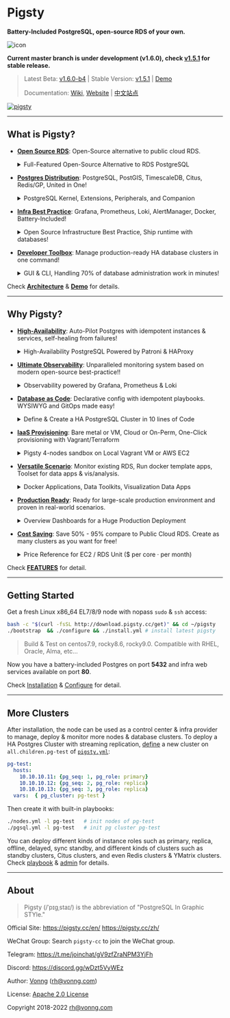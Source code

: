 # Pigsty

**Battery-Included PostgreSQL, open-source RDS of your own.**

![icon](https://user-images.githubusercontent.com/8587410/198861991-cd169e71-9d62-42ca-a3e0-db945d5751d9.svg)

**Current master branch is under development (v1.6.0), check [v1.5.1](https://github.com/Vonng/pigsty/tree/v1.5.1) for stable release.**

> Latest Beta: [v1.6.0-b4](https://github.com/Vonng/pigsty/releases/tag/v1.6.0-b4) | Stable Version: [v1.5.1](https://github.com/Vonng/pigsty/releases/tag/v1.5.1)  |  [Demo](http://demo.pigsty.cc)
>
> Documentation:  [Wiki](https://github.com/Vonng/pigsty/wiki), [Website](https://pigsty.cc/en/) | [中文站点](https://pigsty.cc/zh/)


[![pigsty](https://user-images.githubusercontent.com/8587410/198840611-744709cb-cf25-4dff-a91d-c593347076a8.jpg)](https://pigsty.cc/en/)



--------

## What is Pigsty?


* [**Open Source RDS**](#): Open-Source alternative to public cloud RDS.
  <details><summary>Full-Featured Open-Source Alternative to RDS PostgreSQL</summary>

  ![RDS](https://user-images.githubusercontent.com/8587410/198838843-3b9c4c42-849b-48d3-9a13-25da10c33a86.gif)

  > If you can have a better RDS service with the price of EC2, Why use RDS at all?
  </details>
* [**Postgres Distribution**](#): PostgreSQL, PostGIS, TimescaleDB, Citus, Redis/GP, United in One!
  <details><summary>PostgreSQL Kernel, Extensions, Peripherals, and Companion</summary>

  ![DISTRO](https://user-images.githubusercontent.com/8587410/198838835-f9df4737-f109-4e5b-b5a0-f54aa1b33c5a.gif)

  > PostGIS, TimescaleDB, Citus, and hundreds of extensions!
  </details>

* [**Infra Best Practice**](#): Grafana, Prometheus, Loki, AlertManager, Docker, Battery-Included!
  <details><summary>Open Source Infrastructure Best Practice, Ship runtime with databases!</summary>

  ![ARCH](https://user-images.githubusercontent.com/8587410/198838831-d0f263cb-da99-46db-a33e-01e7a9c6e061.gif)

  > If you can have a better RDS service with the price of EC2, Why use RDS at all?
  </details>

* [**Developer Toolbox**](#): Manage production-ready HA database clusters in one command!
  <details><summary>GUI & CLI, Handling 70% of database administration work in minutes!</summary>

  ![INTERFACE](https://user-images.githubusercontent.com/8587410/198838840-898dbe75-8af7-4b87-9d18-02abc33f36eb.gif)

  > Define clusters in a declarative manner and materialize them with idempotent playbooks
  </details>

Check [**Architecture**](https://github.com/Vonng/pigsty/wiki/Architecture) & [**Demo**](http://demo.pigsty.cc) for details.




--------

## Why Pigsty?


* [**High-Availability**](#): Auto-Pilot Postgres with idempotent instances & services, self-healing from failures!
  <details><summary>High-Availability PostgreSQL Powered by Patroni & HAProxy</summary>

  ![HA](https://user-images.githubusercontent.com/8587410/198838836-433331a4-0df1-4588-944c-625c34430f2f.svg)

  > Self-healing on hardware failures: Failover impact on primary < 30s, Switchover impact < 1s
  </details>

* [**Ultimate Observability**](#): Unparalleled monitoring system based on modern open-source best-practice!!
  <details><summary>Observability powered by Grafana, Prometheus & Loki</summary>

  ![DASHBOARD](https://user-images.githubusercontent.com/8587410/198838834-1bd30b7e-47c9-4e35-90cb-5a75a2e6f6c6.jpg)

  > 3K+ metrics on 30+ dashboards, Check [http://demo.pigsty.cc](http://demo.pigsty.cc) for a live demo!

  </details>

* [**Database as Code**](#): Declarative config with idempotent playbooks. WYSIWYG and GitOps made easy!
  <details><summary>Define & Create a HA PostgreSQL Cluster in 10 lines of Code</summary>

  ![IAC](https://user-images.githubusercontent.com/8587410/198838838-91c3d193-f600-422c-b504-b9bbec076802.gif)

  > Create a 3-node HA PostgreSQL with 10 lines of config and one command!

  </details>

* [**IaaS Provisioning**](#): Bare metal or VM, Cloud or On-Perm, One-Click provisioning with Vagrant/Terraform

  <details><summary>Pigsty 4-nodes sandbox on Local Vagrant VM or AWS EC2</summary>

  ![SANDBOX](https://user-images.githubusercontent.com/8587410/198838845-09aee295-31d2-495b-b206-40ffc5f25133.gif)

  > Full-featured 4 nodes demo sandbox can be created using pre-configured vagrant & terraform templates.

  </details>

* [**Versatile Scenario**](f#):  Monitor existing RDS, Run docker template apps, Toolset for data apps & vis/analysis.
  <details><summary>Docker Applications, Data Toolkits, Visualization Data Apps</summary>

  ![APP](https://user-images.githubusercontent.com/8587410/198838829-f0ea4af2-d33f-4978-a31a-ed81897aa8d1.gif)

  > If your software requires a PostgreSQL, Pigsty may be the easiest way to get one.
  </details>


* [**Production Ready**](#): Ready for large-scale production environment and proven in real-world scenarios.

  <details><summary>Overview Dashboards for a Huge Production Deployment</summary>

  ![OVERVIEW](https://user-images.githubusercontent.com/8587410/198838841-b0796703-03c3-483b-bf52-dbef9ea10913.gif)

  > A real-world Pigsty production deployment with 240 nodes, 13kC / 100T, 500K TPS , 3+ years.

    </details>

* [**Cost Saving**](#): Save 50% - 95% compare to Public Cloud RDS. Create as many clusters as you want for free!

  <details><summary>Price Reference for EC2 / RDS Unit  ($ per  core · per month)</summary>

  | Resource       | **Node Price** |
  |----------------| ---------------|
  | AWS EC2 C5D.METAL 96C 200G                             | 11 ~ 14        |
  | Aliyun ECS 2xMem Series Exclusive                      | 28 ~ 38        |
  | IDC Self-Hosting: Dell R730 64C 384G x PCI-E SSD 3.2TB | 2.6            |
  | IDC Self-Hosting: Dell R730 40C 64G (China Mobile)     | 3.6            |
  | UCloud VPC 8C / 16G Exclusive                          | 3.3            |
  | **⬆️ EC2  /  RDS⬇️**                                   |  **RDS Price** |
  | Aliyun RDS PG 2x Mem                                   | 36 ~ 56        |
  | AWS RDS PostgreSQL db.T2 (4x) / EBS                    | 60             |
  | AWS RDS PostgreSQL db.M5 (4x) / EBS                    | 84             |
  | AWS RDS PostgreSQL db.R6G (8x) / EBS                   | 108            |
  | AWS RDS PostgreSQL db.M5 24xlarge (96C 384G)           | 182            |
  | Oracle Licenses                                        | 1300           |

  > AWS Price [Calculator](https://calculator.amazonaws.cn/#/): You can run RDS service with a dramatic cost reduction with EC2 or IDC.

  </details>

Check [**FEATURES**](https://github.com/Vonng/pigsty/wiki/Overview) for detail.



--------

## Getting Started

Get a fresh Linux x86_64 EL7/8/9 node with nopass `sudo` & `ssh` access:

```bash
bash -c "$(curl -fsSL http://download.pigsty.cc/get)" && cd ~/pigsty   
./bootstrap  && ./configure && ./install.yml # install latest pigsty
```

> Build & Test on centos7.9, rocky8.6, rocky9.0. Compatible with RHEL, Oracle, Alma, etc...

Now you have a battery-included Postgres on port **5432** and infra web services available on port **80**.

Check [Installation](https://github.com/Vonng/pigsty/wiki/Installation) & [Configure](https://github.com/Vonng/pigsty/wiki/Configuration) for detail.




--------

## More Clusters

After installation, the node can be used as a control center & infra provider to manage, deploy & monitor more nodes & database clusters. To deploy a HA Postgres Cluster with streaming replication, [define](https://github.com/Vonng/pigsty/blob/master/pigsty.yml#L157) a new cluster on `all.children.pg-test` of [`pigsty.yml`](https://github.com/Vonng/pigsty/blob/master/pigsty.yml):

```yaml
pg-test:
  hosts:
    10.10.10.11: {pg_seq: 1, pg_role: primary}
    10.10.10.12: {pg_seq: 2, pg_role: replica}
    10.10.10.13: {pg_seq: 3, pg_role: replica}
  vars:  { pg_cluster: pg-test }
```

Then create it with built-in playbooks:

```bash
./nodes.yml -l pg-test   # init nodes of pg-test 
./pgsql.yml -l pg-test   # init pg cluster pg-test
```

You can deploy different kinds of instance roles such as primary, replica, offline, delayed, sync standby, and different kinds of clusters such as standby clusters, Citus clusters, and even Redis clusters & YMatrix clusters. Check [playbook](https://github.com/Vonng/pigsty/wiki/Playbook) & [admin](https://github.com/Vonng/pigsty/wiki/Administration) for details.



--------

## About

> Pigsty (/ˈpɪɡˌstaɪ/) is the abbreviation of "PostgreSQL In Graphic STYle."

Official Site: https://pigsty.cc/en/  https://pigsty.cc/zh/

WeChat Group: Search `pigsty-cc` to join the WeChat group.

Telegram: https://t.me/joinchat/gV9zfZraNPM3YjFh

Discord: https://discord.gg/wDzt5VyWEz

Author: [Vonng](https://vonng.com/en) ([rh@vonng.com](mailto:rh@vonng.com))

License: [Apache 2.0 License](LICENSE)

Copyright 2018-2022 rh@vonng.com
